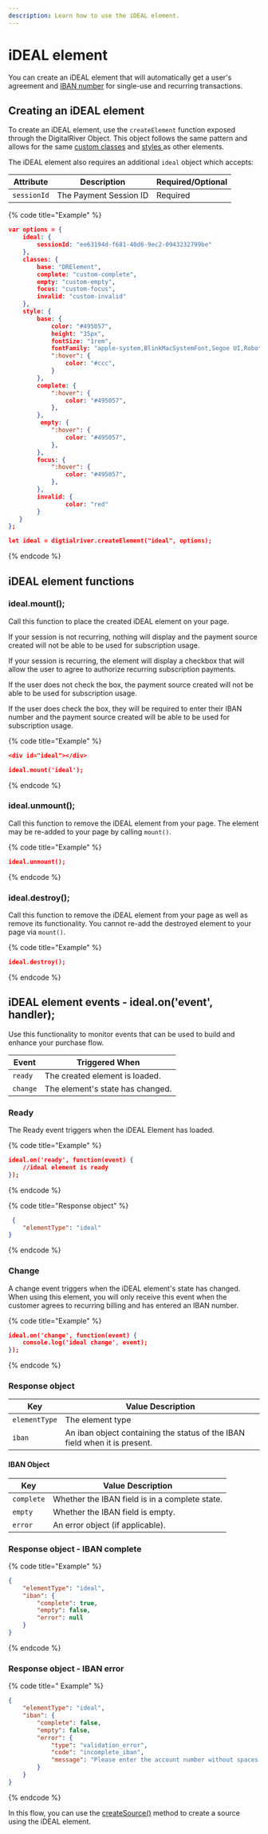 ```yaml
---
description: Learn how to use the iDEAL element.
---
```


# iDEAL element

You can create an iDEAL element that will automatically get a user's agreement and [IBAN number](iban-element.md#creating-an-iban-element) for single-use and recurring transactions.&#x20;

## Creating an iDEAL element

To create an iDEAL element, use the `createElement` function exposed through the DigitalRiver Object. This object follows the same pattern and allows for the same [custom classes](./#custom-classes) and [styles ](./#custom-styles)as other elements.

The iDEAL element also requires an additional `ideal` object which accepts:

| Attribute   | Description            | Required/Optional |
| ----------- | ---------------------- | ----------------- |
| `sessionId` | The Payment Session ID | Required          |

{% code title="Example" %}
```json
var options = {
	ideal: {
		sessionId: "ee63194d-f681-40d6-9ec2-0943232799be"
    },
    classes: {
        base: "DRElement",
        complete: "custom-complete",
        empty: "custom-empty",
        focus: "custom-focus",
        invalid: "custom-invalid"
    },
    style: {
        base: {
            color: "#495057",
            height: "35px",
            fontSize: "1rem",
            fontFamily: "apple-system,BlinkMacSystemFont,Segoe UI,Roboto,Helvetica Neue,Arial,sans-serif",
            ":hover": {
                color: "#ccc",
            }
        },
        complete: {
            ":hover": {
                color: "#495057",
            },
        },
         empty: {
            ":hover": {
                color: "#495057",
            },
        },
        focus: {
            ":hover": {
                color: "#495057",
            },
        },
        invalid: {
                color: "red"
        }
   }
};

let ideal = digtialriver.createElement("ideal", options);
```
{% endcode %}

## iDEAL element functions

### ideal.mount();

Call this function to place the created iDEAL element on your page.

If your session is not recurring, nothing will display and the payment source created will not be able to be used for subscription usage.

If your session is recurring, the element will display a checkbox that will allow the user to agree to authorize recurring subscription payments.

If the user does not check the box, the payment source created will not be able to be used for subscription usage.

If the user does check the box, they will be required to enter their IBAN number and the payment source created will be able to be used for subscription usage.

{% code title="Example" %}
```json
<div id="ideal"></div>

ideal.mount('ideal');
```
{% endcode %}

### ideal.unmount();

Call this function to remove the iDEAL element from your page. The element may be re-added to your page by calling `mount()`.

{% code title="Example" %}
```json
ideal.unmount();
```
{% endcode %}

### ideal.destroy();

Call this function to remove the iDEAL element from your page as well as remove its functionality. You cannot re-add the destroyed element to your page via `mount()`.

{% code title="Example" %}
```json
ideal.destroy();
```
{% endcode %}

## iDEAL element events - ideal.on('event', handler);

Use this functionality to monitor events that can be used to build and enhance your purchase flow.

| Event    | Triggered When                   |
| -------- | -------------------------------- |
| `ready`  | The created element is loaded.   |
| `change` | The element's state has changed. |

### Ready

The Ready event triggers when the iDEAL Element has loaded.

{% code title="Example" %}
```json
ideal.on('ready', function(event) {
    //ideal element is ready
});
```
{% endcode %}

{% code title="Response object" %}
```json
 {
    "elementType": "ideal"
}
```
{% endcode %}

### Change

A change event triggers when the iDEAL element's state has changed. When using this element, you will only receive this event when the customer agrees to recurring billing and has entered an IBAN number.

{% code title="Example" %}
```json
ideal.on('change', function(event) {
    console.log('ideal change', event);
});
```
{% endcode %}

### Response object

| Key           | Value Description                                                          |
| ------------- | -------------------------------------------------------------------------- |
| `elementType` | The element type                                                           |
| `iban`        | An iban object containing the status of the IBAN field when it is present. |

#### IBAN Object

| Key        | Value Description                              |
| ---------- | ---------------------------------------------- |
| `complete` | Whether the IBAN field is in a complete state. |
| `empty`    | Whether the IBAN field is empty.               |
| `error`    | An error object (if applicable).               |

### Response object - IBAN complete

{% code title="Example" %}
```json
{
    "elementType": "ideal",
    "iban": {
        "complete": true,
        "empty": false,
        "error": null
    }
}
```
{% endcode %}

### Response object - IBAN error

{% code title=" Example" %}
```json
{
    "elementType": "ideal",
    "iban": {
        "complete": false,
        "empty": false,
        "error": {
            "type": "validation_error",
            "code": "incomplete_iban",
            "message": "Please enter the account number without spaces or dashes."
        }
    }
}
```
{% endcode %}

In this flow, you can use the [createSource()](broken-reference) method to create a source using the iDEAL element.
